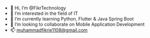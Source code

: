 - 👋 Hi, I’m @FikrTechnology
- 👀 I’m interested in the field of IT
- 🌱 I’m currently learning Python, Flutter & Java Spring Boot
- 💞️ I’m looking to collaborate on Mobile Application Development
- 📫 muhammadfikrie1108@gmail.com
<!---
FikrTechnology/FikrTechnology is a ✨ special ✨ repository because its `README.md` (this file) appears on your GitHub profile.
You can click the Preview link to take a look at your changes.
--->
